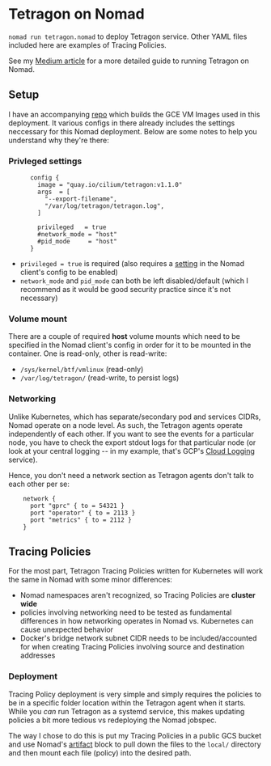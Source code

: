 # Tetragon on Nomad
`nomad run tetragon.nomad` to deploy Tetragon service.  Other YAML files included here are examples of Tracing Policies. 

See my [Medium article](https://medium.com/@glen.yu/can-you-run-tetragon-on-hashicorp-nomad-part-1-8d51b2d23ee3) for a more detailed guide to running Tetragon on Nomad.


## Setup
I have an accompanying [repo](https://github.com/Neutrollized/packer-gcp-with-githubactions) which builds the GCE VM Images used in this deployment.  It various configs in there already includes the settings neccessary for this Nomad deployment.  Below are some notes to help you understand why they're there:

### Privleged settings
```
      config {
        image = "quay.io/cilium/tetragon:v1.1.0"
        args  = [
          "--export-filename",
          "/var/log/tetragon/tetragon.log",
        ]

        privileged   = true
        #network_mode = "host"
        #pid_mode     = "host" 
      }
```
- `privileged = true` is required (also requires a [setting](https://developer.hashicorp.com/nomad/tutorials/stateful-workloads/stateful-workloads-csi-volumes?in=nomad%2Fstateful-workloads#enable-privileged-docker-jobs) in the Nomad client's config to be enabled)
- `network_mode` and `pid_mode` can both be left disabled/default (which I recommend as it would be good security practice since it's not necessary)

### Volume mount
There are a couple of required **host** volume mounts which need to be specified in the Nomad client's config in order for it to be mounted in the container.  One is read-only, other is read-write:

- `/sys/kernel/btf/vmlinux` (read-only)
- `/var/log/tetragon/` (read-write, to persist logs)


### Networking
Unlike Kubernetes, which has separate/secondary pod and services CIDRs, Nomad operate on a node level.  As such, the Tetragon agents operate independently of each other.  If you want to see the events for a particular node, you have to check the export stdout logs for that particular node (or look at your central logging -- in my example, that's GCP's [Cloud Logging](https://cloud.google.com/logging) service).

Hence, you don't need a network section as Tetragon agents don't talk to each other per se:
```
    network {
      port "gprc" { to = 54321 }
      port "operator" { to = 2113 }
      port "metrics" { to = 2112 }
    }
```


## Tracing Policies
For the most part, Tetragon Tracing Policies written for Kubernetes will work the same in Nomad with some minor differences:
- Nomad namespaces aren't recognized, so Tracing Policies are **cluster wide**
- policies involving networking need to be tested as fundamental differences in how networking operates in Nomad vs. Kubernetes can cause unexpected behavior
- Docker's bridge network subnet CIDR needs to be included/accounted for when creating Tracing Policies involving source and destination addresses 

### Deployment
Tracing Policy deployment is very simple and simply requires the policies to be in a specific folder location within the Tetragon agent when it starts.  While you *can* run Tetragon as a systemd service, this makes updating policies a bit more tedious vs redeploying the Nomad jobspec.

The way I chose to do this is put my Tracing Policies in a public GCS bucket and use Nomad's [artifact](https://developer.hashicorp.com/nomad/docs/job-specification/artifact) block to pull down the files to the `local/` directory and then mount each file (policy) into the desired path. 
